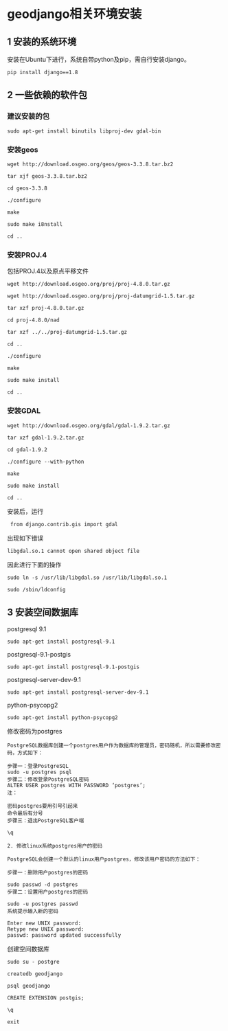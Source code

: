 # geodjango相关环境安装
## 1 安装的系统环境
安装在Ubuntu下进行，系统自带python及pip，需自行安装django。
```
pip install django==1.8
```
## 2 一些依赖的软件包
### 建议安装的包

```
sudo apt-get install binutils libproj-dev gdal-bin
```
### 安装geos

```
wget http://download.osgeo.org/geos/geos-3.3.8.tar.bz2

tar xjf geos-3.3.8.tar.bz2

cd geos-3.3.8

./configure

make

sudo make i8nstall

cd ..

```
### 安装PROJ.4
包括PROJ.4以及原点平移文件
```
wget http://download.osgeo.org/proj/proj-4.8.0.tar.gz

wget http://download.osgeo.org/proj/proj-datumgrid-1.5.tar.gz

tar xzf proj-4.8.0.tar.gz

cd proj-4.8.0/nad

tar xzf ../../proj-datumgrid-1.5.tar.gz

cd ..

./configure

make

sudo make install

cd ..
```
### 安装GDAL

```
wget http://download.osgeo.org/gdal/gdal-1.9.2.tar.gz

tar xzf gdal-1.9.2.tar.gz

cd gdal-1.9.2

./configure --with-python

make

sudo make install

cd ..
```

安装后，运行

```
 from django.contrib.gis import gdal
```
出现如下错误

```
libgdal.so.1 cannot open shared object file
```
因此进行下面的操作

```
sudo ln -s /usr/lib/libgdal.so /usr/lib/libgdal.so.1

sudo /sbin/ldconfig
```
## 3 安装空间数据库
postgresql 9.1

```
sudo apt-get install postgresql-9.1
```

postgresql-9.1-postgis
```
sudo apt-get install postgresql-9.1-postgis
```

postgresql-server-dev-9.1

```
sudo apt-get install postgresql-server-dev-9.1
```

python-psycopg2

```
sudo apt-get install python-psycopg2
```

修改密码为postgres
```
PostgreSQL数据库创建一个postgres用户作为数据库的管理员，密码随机，所以需要修改密码，方式如下：

步骤一：登录PostgreSQL
sudo -u postgres psql
步骤二：修改登录PostgreSQL密码
ALTER USER postgres WITH PASSWORD ‘postgres’;
注：

密码postgres要用引号引起来
命令最后有分号
步骤三：退出PostgreSQL客户端

\q

2. 修改linux系统postgres用户的密码

PostgreSQL会创建一个默认的linux用户postgres，修改该用户密码的方法如下：

步骤一：删除用户postgres的密码

sudo passwd -d postgres
步骤二：设置用户postgres的密码

sudo -u postgres passwd
系统提示输入新的密码

Enter new UNIX password:
Retype new UNIX password:
passwd: password updated successfully
```
创建空间数据库

```
sudo su - postgre

createdb geodjango

psql geodjango

CREATE EXTENSION postgis;

\q

exit
```




